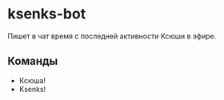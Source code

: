 # ksenks-bot

Пишет в чат время с последней активности Ксюши в эфире.

## Команды

- Ксюша!
- Ksenks!
